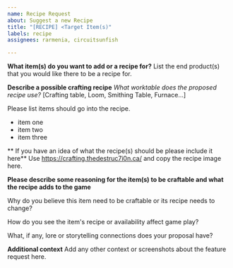 ```yaml
---
name: Recipe Request
about: Suggest a new Recipe
title: "[RECIPE] <Target Item(s)"
labels: recipe
assignees: rarmenia, circuitsunfish

---
```


**What item(s) do you want to add or a recipe for?**
List the end product(s) that you would like there to be a recipe for.

**Describe a possible crafting recipe**
_What worktable does the proposed recipe use?_
[Crafting table, Loom, Smithing Table, Furnace...]

Please list items should go into the recipe.

- item one
- item two
- item three

** If you have an idea of what the recipe(s) should be please include it here**
Use https://crafting.thedestruc7i0n.ca/ and copy the recipe image here.


**Please describe some reasoning for the item(s) to be craftable and what the recipe adds to the game**

Why do you believe this item need to be craftable or its recipe needs to change?

How do you see the item's recipe or availability affect game play?

What, if any, lore or storytelling connections does your proposal have?

**Additional context**
Add any other context or screenshots about the feature request here.
